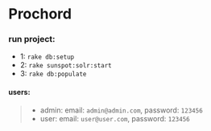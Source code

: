 # Prochord

### run project:
- 1: `rake db:setup`
- 2: `rake sunspot:solr:start`
- 3: `rake db:populate`

#### users:
> - admin: email: `admin@admin.com`, password: `123456`
> - user: email: `user@user.com`, password: `123456`